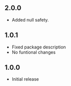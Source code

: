## 2.0.0

 * Added null safety.

## 1.0.1

 * Fixed package description
 * No funtional changes

## 1.0.0

 * Initial release
